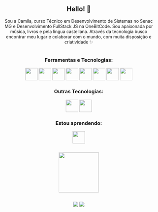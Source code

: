 <div align="center">

## Hello! 👋

<p>
  Sou a Camila, curso Técnico em Desenvolvimento de Sistemas no Senac MG e Desenvolvimento FullStack JS na OneBitCode. Sou apaixonada por música, livros e pela língua castellana. Através da tecnologia busco encontrar meu lugar e colaborar com o mundo, com muita disposição e criatividade ✨
</p>

#
### Ferramentas e Tecnologias:

<div align="center">
  <img src="https://cdn.jsdelivr.net/gh/devicons/devicon/icons/git/git-plain-wordmark.svg" width="40"/>
  <img src="https://cdn.jsdelivr.net/gh/devicons/devicon/icons/sass/sass-original.svg" width="40"/>
  <img src="https://cdn.jsdelivr.net/gh/devicons/devicon/icons/bootstrap/bootstrap-original-wordmark.svg" width="40"/>
  <img src="https://cdn.jsdelivr.net/gh/devicons/devicon/icons/html5/html5-plain-wordmark.svg" width="40"/>
  <img src="https://cdn.jsdelivr.net/gh/devicons/devicon/icons/css3/css3-plain-wordmark.svg" width="40"/>
  <img src="https://cdn.jsdelivr.net/gh/devicons/devicon/icons/javascript/javascript-plain.svg" width="40"/>
  <img src="https://cdn.jsdelivr.net/gh/devicons/devicon/icons/typescript/typescript-original.svg" width="40"/>
  <img src="https://cdn.jsdelivr.net/gh/devicons/devicon/icons/react/react-original-wordmark.svg" width="40"/>
</div>

### Outras Tecnologias: 

<div align="center">
  <img src="https://cdn.jsdelivr.net/gh/devicons/devicon/icons/angularjs/angularjs-original.svg" width="40"/>
  <img src="https://cdn.jsdelivr.net/gh/devicons/devicon/icons/php/php-plain.svg" width="40"/>  
</div>

### Estou aprendendo:

<div align="center">
  <img src="https://cdn.jsdelivr.net/gh/devicons/devicon/icons/nodejs/nodejs-original.svg" width="40"/>        
</div>
 
</div>

 
 ##
 
 <div align="center">
  <img height="130em" src="https://github-readme-stats.vercel.app/api/top-langs/?username=camilafbc&layout=compact&langs_count=7&theme=dracula"/>
</div>

  ##
  
  <div align="center"> 
  <a href="https://instagram.com/camilafbc" target="_blank"><img src="https://img.shields.io/badge/-Instagram-%23E4405F?style=for-the-badge&logo=instagram&logoColor=white" target="_blank"></a>
  <a href="https://www.linkedin.com/in/camilafbcoelho/" target="_blank"><img src="https://img.shields.io/badge/-LinkedIn-%230077B5?style=for-the-badge&logo=linkedin&logoColor=white" target="_blank"></a> 
  </div>
